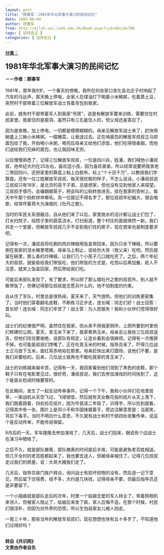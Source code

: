 ```yaml
---
layout: post
title: "顾春军：1981年华北军事大演习的民间记忆"
date: 1989-06-04
author: 顾春军
from: http://mjlsh.usc.cuhk.edu.hk/Book.aspx?cid=4&tid=780
tags: [ 这样走过 ]
categories: [ 这样走过 ]
---
```


<div style="margin: 15px 10px 10px 0px;">
 <div>
  <span id="ctl00_ContentPlaceHolder1_chapter1_SubjectLabel" style="font-weight:bold;text-decoration:underline;">
   分类：
  </span>
 </div>
 <p>
  <strong>
   <font size="5">
    1981年华北军事大演习的民间记忆
   </font>
  </strong>
 </p>
 <p>
  <strong>
   －－作者：顾春军
   <br/>
  </strong>
  <br/>
  1981年，那年我9岁。一个春天的傍晚，我所在的张家口宣化县北庄子村响起了汽车的马达声，那天晚上停电，全家人在煤油灯下喝着小米稀粥，吃着蒸土豆，突然村干部带着三位解放军战士背着背包到我家。
 </p>
 <p>
  此前，就有村干部带着军人到我家“号房”，说是有解放军要来训练，需要住在村民家里。我家住的是窑洞，虽然只有三孔能住人的，但父母还是答应了。
 </p>
 <p>
  因为是夜晚，加上停电，一切都是模模糊糊的。母亲见解放军战士来了，赶快用碗盛上三碗小米稀粥，一碟腌菜，让我送过去。正在啃面包的解放军叔叔立马把面包给了我，开始喝小米粥，喝完后母亲又给他们添饭，他们吃得很香甜。而他们送给我们兄妹的面包，也让我回味无穷。
 </p>
 <p>
  以后慢慢熟悉了，记得三位解放军叔叔，一位是四川兵，姓潘，我们喊他小潘叔叔，他年纪大约在25左右，喜欢逗小孩，因为喜欢弟弟，所以经常说要把我家老二带回四川，还把家里的算盘上粘上白胶布，标上“个十百千万”，以教授我们学算盘。还有一位江姓解放军叔叔，每天很忧郁的样子，不怎么说话，小潘叔叔说江叔叔只有18岁，是北京的高干子弟，总是想家，但也没有见到他家人来探望。江叔叔手很巧，会编蝈蝈笼子，把会叫的公蚂蚱放进去，挂在我家的杏树上，每天中午那个蚂蚱拼命嘶吼。另一位就记不得名字了，那位叔叔年纪偏大，很会唱歌，经常哼着蒋大为演唱的《牡丹之歌》。
 </p>
 <p>
  当时的军民关系很融洽，自从他们来了以后，家里挑水的活计都让战士们包了，打水扫院子，给院子里的蔬菜浇水，打扫街道，整个村庄的面貌焕然一新。我们共走一个堂屋，但解放军叔叔几乎不会到我们住的房子，现在想来也是制度要求吧。
 </p>
 <p>
  记得有一次，潘叔叔将吃剩的肉炒辣椒用饭盒带回来，因为只余下辣椒，所以要倒在我家的泔水桶里喂猪，母亲马上制止，说给你大哥（我父亲）吃吧。然后就留在碗里，那么香的炒辣椒，让我们几个小孩子几口就吃完了。之后，两个年纪大的叔叔，就偷偷给我们带饭吃，他们带饭的方式是，吃饱以后再加餐，趁人不注意，就夹上饭盒回家，然后带给我们吃。
 </p>
 <p>
  可能后来部队发现了，有了要求，所以除了那么唱牡丹之歌的叔叔外，别人就不敢带饭了，仿佛记得那位叔叔是志愿兵什么的，他不怕制度的约束。
 </p>
 <p>
  自从住了军队，村里总是很热闹，夏天来了，天气很热，但他们的训练更密集了。当时他们穿着翻毛皮鞋，不断练习正步走，连长喊：同志们好！战士回答：首长好！连长喊：同志们辛苦了！战士答：为人民服务！我和小伙伴们觉得很好玩。
 </p>
 <p>
  战士们的纪律很严明，虽然住在我家，但从来不用我家厕所，上厕所要到村里他们修建的公厕。夏天，青玉米下来了，我家煮熟玉米，母亲总让我给三位叔叔送去，但他们往往要谢绝，说部队有规定，让连长看到会很麻烦。记得有一次推辞不掉，也可能是叔叔们馋嘴了，正在吃青玉米的时候，指导员来了，吓得几位战士立马放下玉米，面红耳赤地站在那里。母亲赶快出来打圆场，说他们不要，是我们非要给的。后来，几位战士就再也不敢吃我家的青玉米了。
 </p>
 <p>
  战士的训练越来越辛苦，记得有一天，我回家看到他们领到了黑色的皮鞋，那个鞋子只有在电影里见过，很好奇，潘叔叔说，我们去参加演戏的时间快到了，这个是首长检阅时候要穿的。
 </p>
 <p>
  在此期间，发生了一起反动传单事件。记得一个下午，我和小伙伴们在地里拔草，一架战机从天空飞过，飞得很低，然后就有天女散花般的纸片从天上落下，我们跑着跳着，四处捡花纸片，因为毕竟读二年级了，识得字，所以捡到就看，记得其中有一张，图片上是邓小平和华国锋握着手，旁边注解意思是：当面笑，背后下毒手。当时不明白什么意思，不久就有战士和村干部四处收集传单，说这个是反动传单，不能传阅保留。
 </p>
 <p>
  9月后的一天，军车隆隆去参加演戏了，几天后，战士们回来，据说有个边战士在演习中牺牲了。
 </p>
 <p>
  之后不久，就是部队撤离，部队撤离的时间是后半夜，可能是避免老百姓相送。但几乎全村的老百姓都起来了，我也要去送人，但被母亲喊住了。记得几位叔叔走过我们的房屋，说：大哥大嫂我们走了。
 </p>
 <p>
  几天后，指导员挨门挨户拜访，询问战士有损坏财物的没有，然后逐一记下意见，然后留下住宿费，钱不多，大约是几块钱，记得母亲不要，但最后指导员还是非要留下。
 </p>
 <p>
  一个小插曲就是部队走后的次年，村里一个姑娘恋爱的军人转业了，带着照相机来领人，但被家人阻止了，姑娘后来发了疯，家人后悔不迭。在那个时候，村民们很淳朴，但因为对外界的恐慌，所以生怕自家女儿被人拐走。
 </p>
 <p>
  一晃三十年，那些当年的解放军叔叔们，现在想想也快有五十多岁了，不知道他们过得好吗？
 </p>
 <p>
  <br/>
  <strong>
   转自《共识网》
   <br/>
   文责由作者自负
  </strong>
 </p>
</div>

